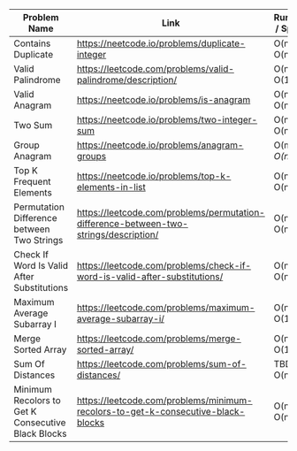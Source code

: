 | Problem Name            | Link                                                         | Runtime / Space  | Date Added |
| ----------------------- | ------------------------------------------------------------ |------------------| ---------- |
| Contains Duplicate      |  https://neetcode.io/problems/duplicate-integer              |  O(n) / O(n)     | 02/03/25   |
| Valid Palindrome        |  https://leetcode.com/problems/valid-palindrome/description/ |  O(n) / O(1)     | 02/03/25   |
| Valid Anagram           |  https://neetcode.io/problems/is-anagram                     |  O(n) / O(n)     | 02/03/25   |
| Two Sum                 |  https://neetcode.io/problems/two-integer-sum                |  O(n) / O(n)     | 02/03/25   |
| Group Anagram           |  https://neetcode.io/problems/anagram-groups                 |  O(m*n) / O(n*m) | 02/03/25   |
| Top K Frequent Elements |  https://neetcode.io/problems/top-k-elements-in-list         |  O(n) / O(n)     | 02/04/25   |
| Permutation Difference between Two Strings|https://leetcode.com/problems/permutation-difference-between-two-strings/description/ |O(n) / O(n)| 02/05/25   |
| Check If Word Is Valid After Substitutions|https://leetcode.com/problems/check-if-word-is-valid-after-substitutions/ |O(n) / O(n)| 02/11/25   |
| Maximum Average Subarray I|https://leetcode.com/problems/maximum-average-subarray-i/ |O(n) / O(1)| 02/13/25   |
| Merge Sorted Array |https://leetcode.com/problems/merge-sorted-array/ |O(n) / O(1)| 02/18/25   |
| Sum Of Distances |https://leetcode.com/problems/sum-of-distances/ |TBD / O(n)| 02/21/25   |
| Minimum Recolors to Get K Consecutive Black Blocks |https://leetcode.com/problems/minimum-recolors-to-get-k-consecutive-black-blocks | O(n) / O(n)| 03/03/25   |